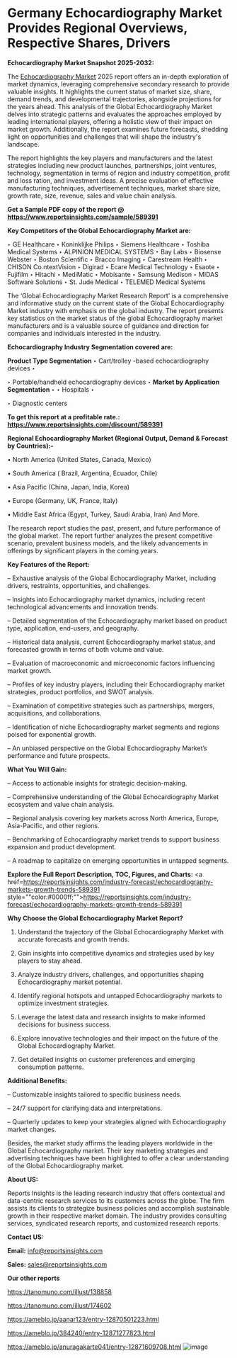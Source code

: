 # Germany Echocardiography Market Provides Regional Overviews, Respective Shares, Drivers

<strong>Echocardiography Market Snapshot 2025-2032:</strong>

The <a href=https://www.reportsinsights.com/sample/589391>Echocardiography Market</a> 2025 report offers an in-depth exploration of market dynamics, leveraging comprehensive secondary research to provide valuable insights. It highlights the current status of market size, share, demand trends, and developmental trajectories, alongside projections for the years ahead. This analysis of the Global Echocardiography Market delves into strategic patterns and evaluates the approaches employed by leading international players, offering a holistic view of their impact on market growth. Additionally, the report examines future forecasts, shedding light on opportunities and challenges that will shape the industry's landscape.

The report highlights the key players and manufacturers and the latest strategies including new product launches, partnerships, joint ventures, technology, segmentation in terms of region and industry competition, profit and loss ration, and investment ideas. A precise evaluation of effective manufacturing techniques, advertisement techniques, market share size, growth rate, size, revenue, sales and value chain analysis.

<strong>Get a Sample PDF copy of the report @ <a href=https://www.reportsinsights.com/sample/589391 style=color:#0000ff;>https://www.reportsinsights.com/sample/589391</a></strong>

<strong>Key Competitors of the Global Echocardiography Market are:</strong>

‣ GE Healthcare
‣ Koninklijke Philips
‣ Siemens Healthcare
‣ Toshiba Medical Systems
‣ ALPINION MEDICAL SYSTEMS
‣ Bay Labs
‣ Biosense Webster
‣ Boston Scientific
‣ Bracco Imaging
‣ Carestream Health
‣ CHISON Co.ntextVision
‣ Digirad
‣ Ecare Medical Technology
‣ Esaote
‣ Fujifilm
‣ Hitachi
‣ MediMatic
‣ Mobisante
‣ Samsung Medison
‣ MIDAS Software Solutions
‣ St. Jude Medical
‣ TELEMED Medical Systems

The ‘Global Echocardiography Market Research Report’ is a comprehensive and informative study on the current state of the Global Echocardiography Market industry with emphasis on the global industry. The report presents key statistics on the market status of the global Echocardiography market manufacturers and is a valuable source of guidance and direction for companies and individuals interested in the industry.

<strong>Echocardiography Industry Segmentation covered are:</strong>

<strong>Product Type Segmentation</strong>
‣
Cart/trolley -based echocardiography devices
‣ 

‣ Portable/handheld echocardiography devices
‣ 
<strong>Market by Application Segmentation</strong>
‣
‣  Hospitals
‣ 

‣ Diagnostic centers

<strong>To get this report at a profitable rate.: <a href=https://www.reportsinsights.com/discount/589391 style=color:#0000ff;>https://www.reportsinsights.com/discount/589391</a></strong>

<strong>Regional Echocardiography Market (Regional Output, Demand &amp; Forecast by Countries):-</strong>

• North America (United States, Canada, Mexico)

• South America ( Brazil, Argentina, Ecuador, Chile)

• Asia Pacific (China, Japan, India, Korea)

• Europe (Germany, UK, France, Italy)

• Middle East Africa (Egypt, Turkey, Saudi Arabia, Iran) And More.

The research report studies the past, present, and future performance of the global market. The report further analyzes the present competitive scenario, prevalent business models, and the likely advancements in offerings by significant players in the coming years.

<strong>Key Features of the Report:</strong>

– Exhaustive analysis of the Global Echocardiography Market, including drivers, restraints, opportunities, and challenges.

– Insights into Echocardiography market dynamics, including recent technological advancements and innovation trends.

– Detailed segmentation of the Echocardiography market based on product type, application, end-users, and geography.

– Historical data analysis, current Echocardiography market status, and forecasted growth in terms of both volume and value.

– Evaluation of macroeconomic and microeconomic factors influencing market growth.

– Profiles of key industry players, including their Echocardiography market strategies, product portfolios, and SWOT analysis.

– Examination of competitive strategies such as partnerships, mergers, acquisitions, and collaborations.

– Identification of niche Echocardiography market segments and regions poised for exponential growth.

– An unbiased perspective on the Global Echocardiography Market’s performance and future prospects.

<strong>What You Will Gain:</strong>

– Access to actionable insights for strategic decision-making.

– Comprehensive understanding of the Global Echocardiography Market ecosystem and value chain analysis.

– Regional analysis covering key markets across North America, Europe, Asia-Pacific, and other regions.

– Benchmarking of Echocardiography market trends to support business expansion and product development.

– A roadmap to capitalize on emerging opportunities in untapped segments.

<strong>Explore the Full Report Description, TOC, Figures, and Charts:</strong>
<a href=https://reportsinsights.com/industry-forecast/echocardiography-markets-growth-trends-589391 style=""color:#0000ff;"">https://reportsinsights.com/industry-forecast/echocardiography-markets-growth-trends-589391</a>

<strong>Why Choose the Global Echocardiography Market Report?</strong>

1. Understand the trajectory of the Global Echocardiography Market with accurate forecasts and growth trends.

2. Gain insights into competitive dynamics and strategies used by key players to stay ahead.

3. Analyze industry drivers, challenges, and opportunities shaping Echocardiography market potential.

4. Identify regional hotspots and untapped Echocardiography markets to optimize investment strategies.

5. Leverage the latest data and research insights to make informed decisions for business success.

6. Explore innovative technologies and their impact on the future of the Global Echocardiography Market.

7. Get detailed insights on customer preferences and emerging consumption patterns.

<strong>Additional Benefits:</strong>

– Customizable insights tailored to specific business needs.

– 24/7 support for clarifying data and interpretations.

– Quarterly updates to keep your strategies aligned with Echocardiography market changes.

Besides, the market study affirms the leading players worldwide in the Global Echocardiography market. Their key marketing strategies and advertising techniques have been highlighted to offer a clear understanding of the Global Echocardiography market.

<strong><strong>About US</strong>:</strong>

Reports Insights is the leading research industry that offers contextual and data-centric research services to its customers across the globe. The firm assists its clients to strategize business policies and accomplish sustainable growth in their respective market domain. The industry provides consulting services, syndicated research reports, and customized research reports.

<strong>Contact US:</strong>

<p class=><b>Email:</b> <a href=mailto:info@reportsinsights.com>info@reportsinsights.com</a></p>
<p class=><b>Sales:</b> <a href=mailto:sales@reportsinsights.com>sales@reportsinsights.com</a></p>

<strong>Our other reports</strong>

<a href=https://tanomuno.com/illust/138858>https://tanomuno.com/illust/138858</a>

<a href=https://tanomuno.com/illust/174602>https://tanomuno.com/illust/174602</a>

<a href=https://ameblo.jp/aanar123/entry-12870501223.html>https://ameblo.jp/aanar123/entry-12870501223.html</a>

<a href=https://ameblo.jp/384240/entry-12871277823.html>https://ameblo.jp/384240/entry-12871277823.html</a>

<a href=https://ameblo.jp/anuragakarte041/entry-12871609708.html>https://ameblo.jp/anuragakarte041/entry-12871609708.html</a>
![image](https://github.com/user-attachments/assets/db38b860-f39f-47e1-b7d1-a45d7bdb921a)
